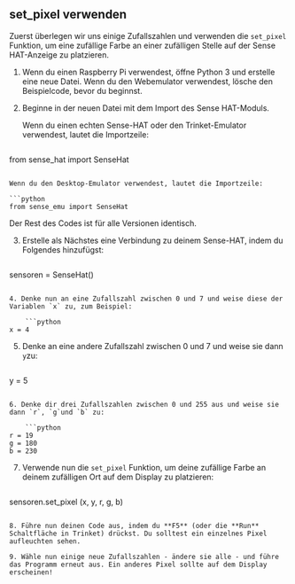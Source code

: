 ## set_pixel verwenden

Zuerst überlegen wir uns einige Zufallszahlen und verwenden die `set_pixel` Funktion, um eine zufällige Farbe an einer zufälligen Stelle auf der Sense HAT-Anzeige zu platzieren.

1. Wenn du einen Raspberry Pi verwendest, öffne Python 3 und erstelle eine neue Datei. Wenn du den Webemulator verwendest, lösche den Beispielcode, bevor du beginnst.

2. Beginne in der neuen Datei mit dem Import des Sense HAT-Moduls.
    
    Wenn du einen echten Sense-HAT oder den Trinket-Emulator verwendest, lautet die Importzeile:
    
    ```python
from sense_hat import SenseHat
```

Wenn du den Desktop-Emulator verwendest, lautet die Importzeile:

```python
from sense_emu import SenseHat
```

Der Rest des Codes ist für alle Versionen identisch.

3. Erstelle als Nächstes eine Verbindung zu deinem Sense-HAT, indem du Folgendes hinzufügst:
    
    ```python
sensoren = SenseHat()
```

4. Denke nun an eine Zufallszahl zwischen 0 und 7 und weise diese der Variablen `x` zu, zum Beispiel:
    
    ```python
x = 4
```

5. Denke an eine andere Zufallszahl zwischen 0 und 7 und weise sie dann `y`zu:
    
    ```python
y = 5
```

6. Denke dir drei Zufallszahlen zwischen 0 und 255 aus und weise sie dann `r`, `g`und `b` zu:
    
    ```python
r = 19
g = 180
b = 230
```

7. Verwende nun die `set_pixel` Funktion, um deine zufällige Farbe an deinem zufälligen Ort auf dem Display zu platzieren:
    
    ```python
sensoren.set_pixel (x, y, r, g, b)
```

8. Führe nun deinen Code aus, indem du **F5** (oder die **Run** Schaltfläche in Trinket) drückst. Du solltest ein einzelnes Pixel aufleuchten sehen.

9. Wähle nun einige neue Zufallszahlen - ändere sie alle - und führe das Programm erneut aus. Ein anderes Pixel sollte auf dem Display erscheinen!